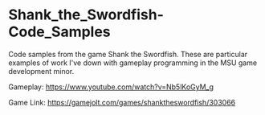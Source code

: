 # Shank_the_Swordfish-Code_Samples
Code samples from the game Shank the Swordfish.
These are particular examples of work I've down with gameplay programming in the MSU game development minor.

Gameplay:
    https://www.youtube.com/watch?v=Nb5lKoGyM_g

Game Link:
    https://gamejolt.com/games/shanktheswordfish/303066
